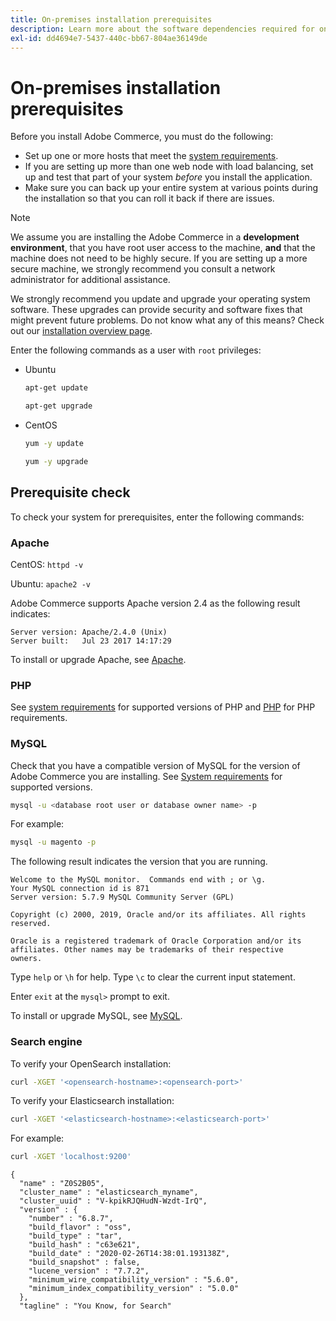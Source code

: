 ```yaml
---
title: On-premises installation prerequisites
description: Learn more about the software dependencies required for on-premises installations of Adobe Commerce.
exl-id: dd4694e7-5437-440c-bb67-804ae36149de
---
```

# On-premises installation prerequisites

Before you install Adobe Commerce, you must do the following:

*  Set up one or more hosts that meet the [system requirements](../system-requirements.md).
*  If you are setting up more than one web node with load balancing, set up and test that part of your system _before_ you install the application.
*  Make sure you can back up your entire system at various points during the installation so that you can roll it back if there are issues.

>[!NOTE]
>
>We assume you are installing the Adobe Commerce in a **development environment**, that you have root user access to the machine, **and** that the machine does not need to be highly secure. If you are setting up a more secure machine, we strongly recommend you consult a network administrator for additional assistance.

We strongly recommend you update and upgrade your operating system software. These upgrades can provide security and software fixes that might prevent future problems. Do not know what any of this means? Check out our [installation overview page](../overview.md).

Enter the following commands as a user with `root` privileges:

*  Ubuntu

   ```bash
   apt-get update
   ```

   ```bash
   apt-get upgrade
   ```

*  CentOS

   ```bash
   yum -y update
   ```

   ```bash
   yum -y upgrade
   ```

## Prerequisite check

To check your system for prerequisites, enter the following commands:

### Apache

CentOS: `httpd -v`

Ubuntu: `apache2 -v`

Adobe Commerce supports Apache version 2.4 as the following result indicates:

```
Server version: Apache/2.4.0 (Unix)
Server built:   Jul 23 2017 14:17:29
```

To install or upgrade Apache, see [Apache](web-server/apache.md).

### PHP

See [system requirements](../system-requirements.md) for supported versions of PHP and [PHP](../system-requirements.md#php-settings) for PHP requirements.

### MySQL

Check that you have a compatible version of MySQL for the version of Adobe Commerce you are installing. See [System requirements](../system-requirements.md) for supported versions.

```bash
mysql -u <database root user or database owner name> -p
```

For example:

```bash
mysql -u magento -p
```

The following result indicates the version that you are running.

```
Welcome to the MySQL monitor.  Commands end with ; or \g.
Your MySQL connection id is 871
Server version: 5.7.9 MySQL Community Server (GPL)

Copyright (c) 2000, 2019, Oracle and/or its affiliates. All rights reserved.

Oracle is a registered trademark of Oracle Corporation and/or its
affiliates. Other names may be trademarks of their respective
owners.
```

Type `help` or `\h` for help. Type `\c` to clear the current input statement.

Enter `exit` at the `mysql>` prompt to exit.

To install or upgrade MySQL, see [MySQL](database/mysql.md).

### Search engine

To verify your OpenSearch installation:

```bash
curl -XGET '<opensearch-hostname>:<opensearch-port>'
```

To verify your Elasticsearch installation:

```bash
curl -XGET '<elasticsearch-hostname>:<elasticsearch-port>'
```

For example:

```bash
curl -XGET 'localhost:9200'
```

```
{
  "name" : "Z0S2B05",
  "cluster_name" : "elasticsearch_myname",
  "cluster_uuid" : "V-kpikRJQHudN-Wzdt-IrQ",
  "version" : {
    "number" : "6.8.7",
    "build_flavor" : "oss",
    "build_type" : "tar",
    "build_hash" : "c63e621",
    "build_date" : "2020-02-26T14:38:01.193138Z",
    "build_snapshot" : false,
    "lucene_version" : "7.7.2",
    "minimum_wire_compatibility_version" : "5.6.0",
    "minimum_index_compatibility_version" : "5.0.0"
  },
  "tagline" : "You Know, for Search"
```
